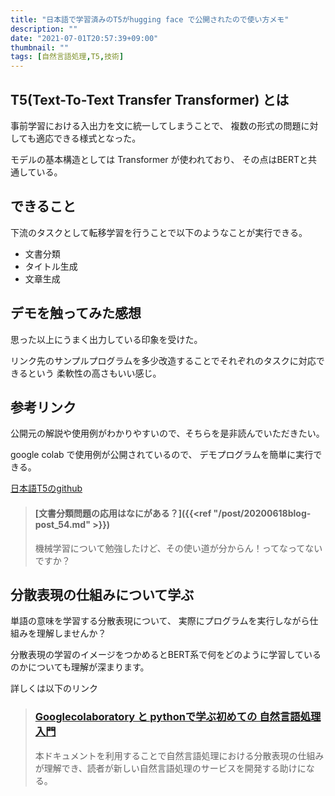 ```yaml
---
title: "日本語で学習済みのT5がhugging face で公開されたので使い方メモ"
description: ""
date: "2021-07-01T20:57:39+09:00"
thumbnail: ""
tags: [自然言語処理,T5,技術]
---
```

## T5(Text-To-Text Transfer Transformer) とは
事前学習における入出力を文に統一してしまうことで、
複数の形式の問題に対しても適応できる様式となった。

モデルの基本構造としては Transformer が使われており、
その点はBERTと共通している。

## できること
下流のタスクとして転移学習を行うことで以下のようなことが実行できる。

- 文書分類
- タイトル生成
- 文章生成

## デモを触ってみた感想
思った以上にうまく出力している印象を受けた。

リンク先のサンプルプログラムを多少改造することでそれぞれのタスクに対応できるという
柔軟性の高さもいい感じ。

## 参考リンク
公開元の解説や使用例がわかりやすいので、そちらを是非読んでいただきたい。

google colab で使用例が公開されているので、
デモプログラムを簡単に実行できる。

[日本語T5のgithub](https://github.com/sonoisa/t5-japanese)

> #### [文書分類問題の応用はなにがある？]({{<ref "/post/20200618blog-post_54.md" >}})
> 
> 機械学習について勉強したけど、その使い道が分からん！ってなってないですか？

## 分散表現の仕組みについて学ぶ

単語の意味を学習する分散表現について、
実際にプログラムを実行しながら仕組みを理解しませんか？

分散表現の学習のイメージをつかめるとBERT系で何をどのように学習しているのかについても理解が深まります。

詳しくは以下のリンク

> ### [Googlecolaboratory と pythonで学ぶ初めての 自然言語処理入門](https://subcul-science.booth.pm/items/1562211)
> 本ドキュメントを利用することで自然言語処理における分散表現の仕組みが理解でき、読者が新しい自然言語処理のサービスを開発する助けになる。


<!-- MAF Rakuten Widget FROM HERE -->
<script type="text/javascript">MafRakutenWidgetParam=function() { return{ size:'468x160',design:'slide',recommend:'on',auto_mode:'on',a_id:'2220301', border:'off'};};</script><script type="text/javascript" src="//image.moshimo.com/static/publish/af/rakuten/widget.js"></script>
<!-- MAF Rakuten Widget TO HERE -->